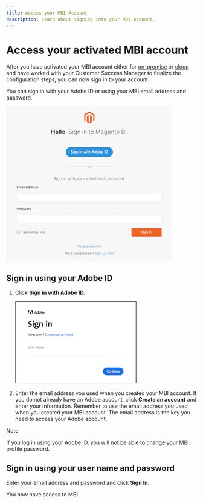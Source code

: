 ```yaml
---
title: Access your MBI Account
description: Learn about signing into your MBI account.
---
```

# Access your activated MBI account

After you have activated your MBI account either for [on-premise](../getting-started/onpremise-activation.md) or [cloud](../getting-started/cloud-activation.md) and have worked with your Customer Success Manager to finalize the configuration steps, you can now sign in to your account.

You can sign in with your Adobe ID or using your MBI email address and password.

![sign-in](../assets/sign-in.png)

## Sign in using your Adobe ID

1. Click **Sign in with Adobe ID**.

    ![sign-in-adobe](../assets/sign-in-adobe.png)

1. Enter the email address you used when you created your MBI account. If you do not already have an Adobe account, click **Create an account** and enter your information. Remember to use the email address you used when you created your MBI account. The email address is the key you need to access your Adobe account.

>[!NOTE]
>
>If you log in using your Adobe ID, you will not be able to change your MBI profile password.

## Sign in using your user name and password

Enter your email address and password and click **Sign In**.

You now have access to MBI.
